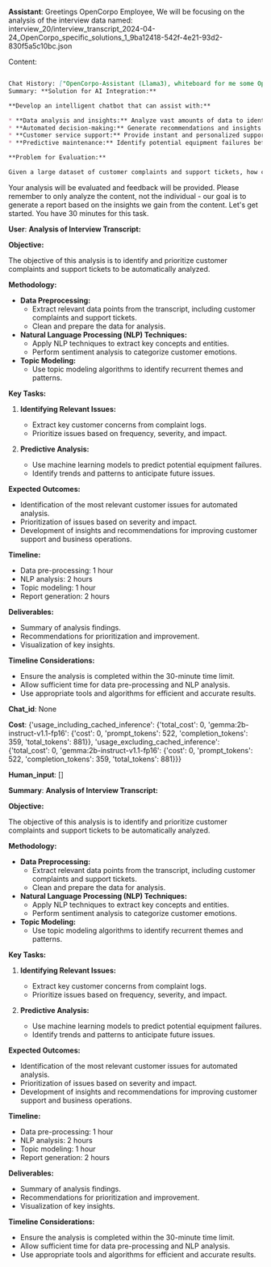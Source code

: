 **Assistant**: Greetings OpenCorpo Employee, We will be focusing on the analysis of the interview data named: interview_20/interview_transcript_2024-04-24_OpenCorpo_specific_solutions_1_9ba12418-542f-4e21-93d2-830f5a5c10bc.json 


 Content: 

 ```md

 Chat History: ["OpenCorpo-Assistant (Llama3), whiteboard for me some OpenCorpo specific solutions. Propose a solution for AI integration in business. I will evaluate your answers and give my feedback, then propose a problem to you. You will answer and I will evaluate. Let's now begin. You have 30 minutes.", '**Solution for AI Integration:**\n\n**Develop an intelligent chatbot that can assist with:**\n\n* **Data analysis and insights:** Analyze vast amounts of data to identify patterns, trends, and anomalies.\n* **Automated decision-making:** Generate recommendations and insights based on data-driven insights.\n* **Customer service support:** Provide instant and personalized support to customers through chatbots or virtual assistants.\n* **Predictive maintenance:** Identify potential equipment failures before they occur, reducing downtime and maintenance costs.\n\n**Problem for Evaluation:**\n\nGiven a large dataset of customer complaints and support tickets, how can we identify and prioritize the most relevant issues for automated analysis?'] 
 Summary: **Solution for AI Integration:**

**Develop an intelligent chatbot that can assist with:**

* **Data analysis and insights:** Analyze vast amounts of data to identify patterns, trends, and anomalies.
* **Automated decision-making:** Generate recommendations and insights based on data-driven insights.
* **Customer service support:** Provide instant and personalized support to customers through chatbots or virtual assistants.
* **Predictive maintenance:** Identify potential equipment failures before they occur, reducing downtime and maintenance costs.

**Problem for Evaluation:**

Given a large dataset of customer complaints and support tickets, how can we identify and prioritize the most relevant issues for automated analysis? 
``` 


 Your analysis will be evaluated and feedback will be provided. Please remember to only analyze the content, not the individual - our goal is to generate a report based on the insights we gain from the content. Let's get started. You have 30 minutes for this task.

**User**: **Analysis of Interview Transcript:**

**Objective:**

The objective of this analysis is to identify and prioritize customer complaints and support tickets to be automatically analyzed.

**Methodology:**

* **Data Preprocessing:**
    * Extract relevant data points from the transcript, including customer complaints and support tickets.
    * Clean and prepare the data for analysis.
* **Natural Language Processing (NLP) Techniques:**
    * Apply NLP techniques to extract key concepts and entities.
    * Perform sentiment analysis to categorize customer emotions.
* **Topic Modeling:**
    * Use topic modeling algorithms to identify recurrent themes and patterns.

**Key Tasks:**

1. **Identifying Relevant Issues:**
    * Extract key customer concerns from complaint logs.
    * Prioritize issues based on frequency, severity, and impact.

2. **Predictive Analysis:**
    * Use machine learning models to predict potential equipment failures.
    * Identify trends and patterns to anticipate future issues.

**Expected Outcomes:**

* Identification of the most relevant customer issues for automated analysis.
* Prioritization of issues based on severity and impact.
* Development of insights and recommendations for improving customer support and business operations.

**Timeline:**

* Data pre-processing: 1 hour
* NLP analysis: 2 hours
* Topic modeling: 1 hour
* Report generation: 2 hours

**Deliverables:**

* Summary of analysis findings.
* Recommendations for prioritization and improvement.
* Visualization of key insights.

**Timeline Considerations:**

* Ensure the analysis is completed within the 30-minute time limit.
* Allow sufficient time for data pre-processing and NLP analysis.
* Use appropriate tools and algorithms for efficient and accurate results.

**Chat_id**: None

**Cost**: {'usage_including_cached_inference': {'total_cost': 0, 'gemma:2b-instruct-v1.1-fp16': {'cost': 0, 'prompt_tokens': 522, 'completion_tokens': 359, 'total_tokens': 881}}, 'usage_excluding_cached_inference': {'total_cost': 0, 'gemma:2b-instruct-v1.1-fp16': {'cost': 0, 'prompt_tokens': 522, 'completion_tokens': 359, 'total_tokens': 881}}}

**Human_input**: []

**Summary**: **Analysis of Interview Transcript:**

**Objective:**

The objective of this analysis is to identify and prioritize customer complaints and support tickets to be automatically analyzed.

**Methodology:**

* **Data Preprocessing:**
    * Extract relevant data points from the transcript, including customer complaints and support tickets.
    * Clean and prepare the data for analysis.
* **Natural Language Processing (NLP) Techniques:**
    * Apply NLP techniques to extract key concepts and entities.
    * Perform sentiment analysis to categorize customer emotions.
* **Topic Modeling:**
    * Use topic modeling algorithms to identify recurrent themes and patterns.

**Key Tasks:**

1. **Identifying Relevant Issues:**
    * Extract key customer concerns from complaint logs.
    * Prioritize issues based on frequency, severity, and impact.

2. **Predictive Analysis:**
    * Use machine learning models to predict potential equipment failures.
    * Identify trends and patterns to anticipate future issues.

**Expected Outcomes:**

* Identification of the most relevant customer issues for automated analysis.
* Prioritization of issues based on severity and impact.
* Development of insights and recommendations for improving customer support and business operations.

**Timeline:**

* Data pre-processing: 1 hour
* NLP analysis: 2 hours
* Topic modeling: 1 hour
* Report generation: 2 hours

**Deliverables:**

* Summary of analysis findings.
* Recommendations for prioritization and improvement.
* Visualization of key insights.

**Timeline Considerations:**

* Ensure the analysis is completed within the 30-minute time limit.
* Allow sufficient time for data pre-processing and NLP analysis.
* Use appropriate tools and algorithms for efficient and accurate results.

